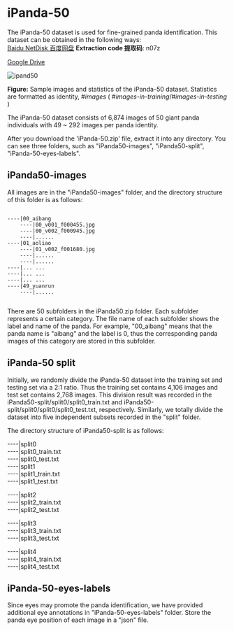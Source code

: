 # iPanda-50
The iPanda-50 dataset is used for fine-grained panda identification.
This dataset can be obtained in the following ways:  
[Baidu NetDisk 百度网盘](https://pan.baidu.com/s/1V2ghuy3Il6GFad7GFbE5MA)   **Extraction code 提取码**: n07z

[Google Drive](https://drive.google.com/open?id=1973u5DiS7NhlxURprJQ5fT6ItaqClnfJ) 

![ipand50](https://github.com/iPandaDateset/iPanda-50/raw/master/iPanda50.png)

**Figure:** Sample images and statistics of the iPanda-50 dataset. Statistics are formatted as identity, #*images*  ( #*images-in-training*/#*images-in-testing* )

The iPanda-50 dataset consists of 6,874 images of 50 giant panda individuals with 49 ~ 292 images per panda identity.   

After you download the 'iPanda-50.zip' file, extract it into any directory.  You can see three folders, such as "iPanda50-images", "iPanda50-split", "iPanda-50-eyes-labels".

## iPanda50-images

All images  are in the "iPanda50-images" folder, and the directory structure of this folder is as follows:  

```

----|00_aibang  
    ----|00_v001_f000455.jpg  
    ----|00_v002_f000945.jpg  
    ----|......    
----|01_aoliao 
    ----|01_v002_f001680.jpg  
    ----|......  
    ----|...... 
----|... ...  
----|... ... 
----|... ... 
----|49_yuanrun
    ----|......  
 
```

There are 50 subfolders in the iPanda50.zip folder. Each subfolder represents a certain category. The file name of each subfolder shows the label and name of the panda. For example, "00_aibang" means that the panda name is "aibang" and the label is 0, thus the corresponding panda images of this category are stored in this subfolder.   



## iPanda-50 split

Initially, we randomly divide the iPanda-50 dataset into the training set and testing set via a 2:1 ratio.  Thus the training set contains 4,106 images and test set contains 2,768 images.  This division result was recorded in the iPanda50-split/split0/split0_train.txt and  iPanda50-split/split0/split0/split0_test.txt, respectively. 
Similarly, we totally divide the dataset into five independent subsets recorded in the "split" folder.

The directory structure of iPanda50-split is as follows: 

----|split0  
    ----|split0_train.txt  
    ----|split0_test.txt   
----|split1    
    ----|split1_train.txt  
    ----|split1_test.txt  

----|split2  
    ----|split2_train.txt  
    ----|split2_test.txt  

----|split3  
    ----|split3_train.txt  
    ----|split3_test.txt  

----|split4  
    ----|split4_train.txt  
    ----|split4_test.txt  

## iPanda-50-eyes-labels

Since eyes may promote the panda identification, we have provided additional eye annotations in "iPanda-50-eyes-labels" folder. Store the panda eye position of each image in a "json" file. 
